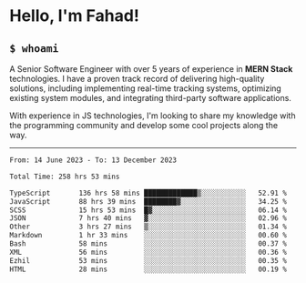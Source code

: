 <h1>Hello, I'm Fahad!</h1>

<h2><code>$ whoami</code></h2>

A Senior Software Engineer with over 5 years of experience in **MERN Stack** technologies. I have a proven track record of delivering high-quality solutions, including implementing real-time tracking systems, optimizing existing system modules, and integrating third-party software applications.

With experience in JS technologies, I'm looking to share my knowledge with the programming community and develop some cool projects along the way.

---

<!--START_SECTION:waka-->

```txt
From: 14 June 2023 - To: 13 December 2023

Total Time: 258 hrs 53 mins

TypeScript       136 hrs 58 mins █████████████▒░░░░░░░░░░░   52.91 %
JavaScript       88 hrs 39 mins  ████████▓░░░░░░░░░░░░░░░░   34.25 %
SCSS             15 hrs 53 mins  █▓░░░░░░░░░░░░░░░░░░░░░░░   06.14 %
JSON             7 hrs 40 mins   ▓░░░░░░░░░░░░░░░░░░░░░░░░   02.96 %
Other            3 hrs 27 mins   ▒░░░░░░░░░░░░░░░░░░░░░░░░   01.34 %
Markdown         1 hr 33 mins    ░░░░░░░░░░░░░░░░░░░░░░░░░   00.60 %
Bash             58 mins         ░░░░░░░░░░░░░░░░░░░░░░░░░   00.37 %
XML              56 mins         ░░░░░░░░░░░░░░░░░░░░░░░░░   00.36 %
Ezhil            53 mins         ░░░░░░░░░░░░░░░░░░░░░░░░░   00.35 %
HTML             28 mins         ░░░░░░░░░░░░░░░░░░░░░░░░░   00.19 %
```

<!--END_SECTION:waka-->

<!--
**heyFahad/heyFahad** is a ✨ _special_ ✨ repository because its `README.md` (this file) appears on your GitHub profile.

Here are some ideas to get you started:

- 🔭 I’m currently working on ...
- 🌱 I’m currently learning ...
- 👯 I’m looking to collaborate on ...
- 🤔 I’m looking for help with ...
- 💬 Ask me about ...
- 📫 How to reach me: ...
- 😄 Pronouns: ...
- ⚡ Fun fact: ...
-->
